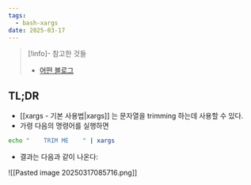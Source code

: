 ```yaml
---
tags:
  - bash-xargs
date: 2025-03-17
---
```

> [!info]- 참고한 것들
> - [어떤 블로그](https://linuxhint.com/trim_string_bash/)

## TL;DR

- [[xargs - 기본 사용법|xargs]] 는 문자열을 trimming 하는데 사용할 수 있다.
- 가령 다음의 명령어를 실행하면

```bash
echo "    TRIM ME    " | xargs
```

- 결과는 다음과 같이 나온다:

![[Pasted image 20250317085716.png]]